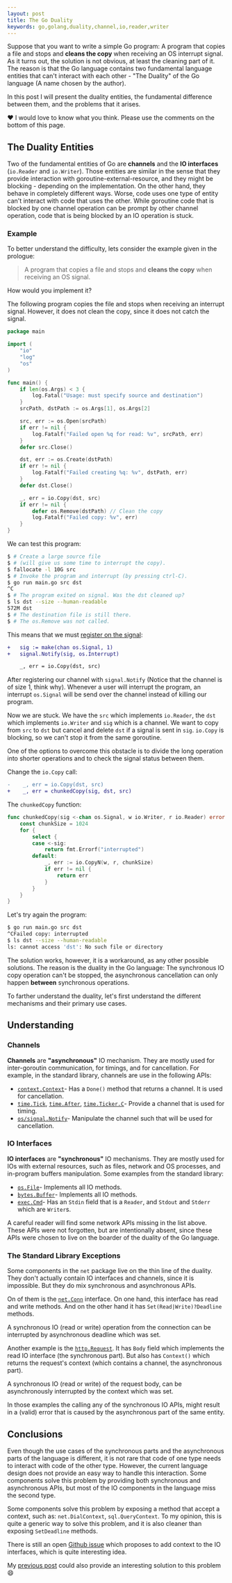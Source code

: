 ```yaml
---
layout: post
title: The Go Duality
keywords: go,golang,duality,channel,io,reader,writer
---
```


Suppose that you want to write a simple Go program:
A program that copies a file and stops and **cleans the copy** when
receiving an OS interrupt signal.
As it turns out, the solution is not obvious, at least the cleaning part of it.
The reason is that the Go language contains two fundamental language entities
that can't interact with each other -
"The Duality" of the Go language (A name chosen by the author).

In this post I will present the duality entities,
the fundamental difference between them,
and the problems that it arises.

:heart: I would love to know what you think.
Please use the comments on the bottom of this page.

## The Duality Entities

Two of the fundamental entities of Go are **channels** and
the **IO interfaces** (`io.Reader` and `io.Writer`).
Those entities are similar in the sense that they provide
interaction with goroutine-external-resource, and they might
be blocking - depending on the implementation.
On the other hand, they behave in completely different ways.
Worse, code uses one type of entity can't interact with code that
uses the other.
While goroutine code that is blocked by one channel operation can
be prompt by other channel operation,
code that is being blocked by an IO operation is stuck.

### Example

To better understand the difficulty,
lets consider the example given in the prologue:

> A program that copies a file and stops and **cleans the copy** when
> receiving an OS signal.

How would you implement it?

The following program copies the file and stops when receiving an interrupt signal.
However, it does not clean the copy, since it does not catch the signal.

```go
package main

import (
    "io"
    "log"
    "os"
)

func main() {
    if len(os.Args) < 3 {
        log.Fatal("Usage: must specify source and destination")
    }
    srcPath, dstPath := os.Args[1], os.Args[2]

    src, err := os.Open(srcPath)
    if err != nil {
        log.Fatalf("Failed open %q for read: %v", srcPath, err)
    }
    defer src.Close()

    dst, err := os.Create(dstPath)
    if err != nil {
        log.Fatalf("Failed creating %q: %v", dstPath, err)
    }
    defer dst.Close()

    _, err = io.Copy(dst, src)
    if err != nil {
        defer os.Remove(dstPath) // Clean the copy
        log.Fatalf("Failed copy: %v", err)
    }
}
```

We can test this program:

```bash
$ # Create a large source file
$ # (will give us some time to interrupt the copy).
$ fallocate -l 10G src
$ # Invoke the program and interrupt (by pressing ctrl-C).
$ go run main.go src dst
^C
$ # The program exited on signal. Was the dst cleaned up?
$ ls dst --size --human-readable
572M dst
$ # The destination file is still there.
$ # The os.Remove was not called.
```

This means that we must [register on the signal](https://godoc.org/os/signal):

```diff
+   sig := make(chan os.Signal, 1)
+   signal.Notify(sig, os.Interrupt)

    _, err = io.Copy(dst, src)
```

After registering our channel with `signal.Notify`
(Notice that the channel is of size 1, think why).
Whenever a user will interrupt the program, an interrupt `os.Signal`
will be send over the channel instead of killing our program.

Now we are stuck. We have the `src` which implements `io.Reader`,
the `dst` which implements `io.Writer` and `sig` which is a channel.
We want to copy from `src` to `dst` but cancel and delete `dst` if
a signal is sent in `sig`.
`io.Copy` is blocking, so we can't stop it from the same goroutine.

One of the options to overcome this obstacle is to divide
the long operation into shorter operations and to check
the signal status between them.

Change the `io.Copy` call:

```diff
-    _, err = io.Copy(dst, src)
+    _, err = chunkedCopy(sig, dst, src)
```

The `chunkedCopy` function:

```go
func chunkedCopy(sig <-chan os.Signal, w io.Writer, r io.Reader) error {
    const chunkSize = 1024
    for {
        select {
        case <-sig:
            return fmt.Errorf("interrupted")
        default:
            _, err := io.CopyN(w, r, chunkSize)
            if err != nil {
                return err
            }
        }
    }
}
```

Let's try again the program:

```bash
$ go run main.go src dst
^CFailed copy: interrupted
$ ls dst --size --human-readable
ls: cannot access 'dst': No such file or directory
```

The solution works, however, it is a workaround,
as any other possible solutions.
The reason is the duality in the Go language:
The synchronous IO copy operation can't be stopped,
the asynchronous cancellation can only happen
**between** synchronous operations.

To farther understand the duality,
let's first understand the different mechanisms and
their primary use cases.

## Understanding

### Channels

**Channels** are **"asynchronous"** IO mechanism.
They are mostly used for inter-goroutin communication, for timings,
and for cancellation.
For example, in the standard library, channels are use in the following APIs:

* [`context.Context`](https://golang.org/src/context/context.go#L97)-
  Has a `Done()` method that returns a channel. It is used for cancellation.
* [`time.Tick`](https://golang.org/pkg/time/#Tick),
  [`time.After`](https://golang.org/pkg/time/#After),
  [`time.Ticker.C`](https://golang.org/src/time/tick.go?s=12)-
  Provide a channel that is used for timing.
* [`os/signal.Notify`](https://golang.org/pkg/os/signal/#Notify)-
  Manipulate the channel such that will be used for cancellation.

### IO Interfaces

**IO interfaces** are **"synchronous"** IO mechanisms.
They are mostly used for IOs with external resources, such as files,
network and OS processes, and in-program buffers manipulation.
Some examples from the standard library:

* [`os.File`](https://godoc.org/os#File)-
  Implements all IO methods.
* [`bytes.Buffer`](https://golang.org/pkg/bytes/#Buffer)-
  Implements all IO methods.
* [`exec.Cmd`](https://godoc.org/os/exec#Cmd)- Has an `Stdin`
  field that is a `Reader`, and `Stdout` and `Stderr` which
  are `Writer`s.

A careful reader will find some network APIs missing in the list above.
These APIs were not forgotten, but are intentionally absent,
since these APIs were chosen to live on the boarder of the
duality of the Go language.

### The Standard Library Exceptions

Some components in the `net` package live on the
thin line of the duality.
They don't actually contain IO interfaces and channels,
since it is impossible.
But they do mix synchronous and asynchronous APIs.

On of them is the [`net.Conn`](https://golang.org/pkg/net/#Conn) interface.
On one hand, this interface has read and write methods.
And on the other hand it has `Set(Read|Write)?Deadline` methods.

A synchronous IO (read or write) operation from the connection can be interrupted
by asynchronous deadline which was set.

Another example is the
[`http.Request`](https://golang.org/pkg/net/http/#Request).
It has `Body` field which implements the read IO interface
(the synchronous part).
But also has `Context()` which returns the request's context
(which contains a channel, the asynchronous part).

A synchronous IO (read or write) of the request body,
can be asynchronously interrupted by the context which was set.

In those examples the calling any of the synchronous IO APIs,
might result in a (valid) error that is caused by the asynchronous
part of the same entity.

## Conclusions

Even though the use cases of the synchronous parts and the asynchronous
parts of the language is different,
it is not rare that code of one type needs to interact with code
of the other type.
However, the current language design does not provide an easy way
to handle this interaction.
Some components solve this problem by providing both synchronous
and asynchronous APIs, but most of the IO components in the language
miss the second type.

Some components solve this problem by exposing a method that accept
a context, such as: `net.DialContext`, `sql.QueryContext`.
To my opinion, this is quite a generic way to solve this problem,
and it is also cleaner than exposing `SetDeadline` methods.

There is still an open [Github issue](https://github.com/golang/go/issues/20280)
which proposes to add context to the IO interfaces, which is quite
interesting idea.

My [previous post](/context-scoping) could also provide an
interesting solution to this problem :smile:















<!-- ## Channels

From the [Go spec](https://golang.org/ref/spec#Channel_types):

> A channel provides a mechanism for concurrently executing functions
> to communicate by sending and receiving values of a specified element type.

### Properties

* **Direction**: A channel can be bidirectional, send (`chan<-`) or receive (`<-chan`).
* **Capacity**: A channel can have a capacity, which behaves like a buffer of items.

### State

* **Length**: An estimation about the number of elements that are currently in the channel.
* **Closed**: A channel can be either closed or not closed.
  Multi value receive (`elem, ok := <-c`) returns `ok == false` if the channel is closed.
  When a channel `c` is closed:
  * `close(c)` panics.
  * `c <- elem` panics.
  * `elem := <-c` returns zero value of the channel type.

## IO (Reader and Writer) Interfaces

In the standard library:

## Mixed types

* [`http.Response`](https://golang.org/pkg/net/http/#Response)-
  Has `Body` of type `io.ReadCloser`, and can use the request context.


  -->